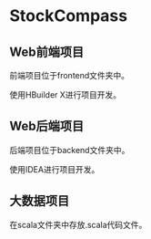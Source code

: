 # StockCompass







## Web前端项目

前端项目位于frontend文件夹中。

使用HBuilder X进行项目开发。

## Web后端项目

后端项目位于backend文件夹中。

使用IDEA进行项目开发。

## 大数据项目

在scala文件夹中存放.scala代码文件。
